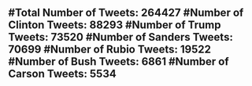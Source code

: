 #Total Number of Tweets: 264427 
#Number of Clinton Tweets: 88293
#Number of Trump Tweets: 73520
#Number of Sanders Tweets: 70699
#Number of Rubio Tweets: 19522
#Number of Bush Tweets: 6861
#Number of Carson Tweets: 5534
---
